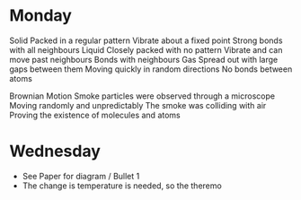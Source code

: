 # Monday

Solid
	Packed in a regular pattern
	Vibrate about a fixed point
	Strong bonds with all neighbours
Liquid
	Closely packed with no pattern
	Vibrate and can move past neighbours
	Bonds with neighbours
Gas
	Spread out with large gaps between them
	Moving quickly in random directions
	No bonds between atoms

Brownian Motion
	Smoke particles were observed through a microscope
	Moving randomly and unpredictably
	The smoke was colliding with air
	Proving the existence of molecules and atoms

# Wednesday

- See Paper for diagram / Bullet 1
- The change is temperature is needed, so the theremo